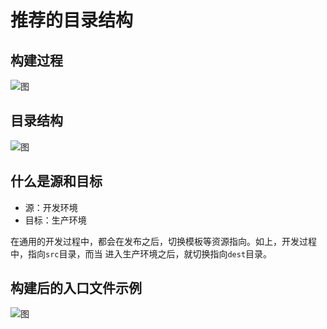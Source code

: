 # 推荐的目录结构

## 构建过程
![图](http://ydrimg.oss-cn-hangzhou.aliyuncs.com/20140925221717882240895434.png)



## 目录结构
![图](http://ydrimg.oss-cn-hangzhou.aliyuncs.com/20140925221739397755733124.png)


## 什么是源和目标

- 源：开发环境
- 目标：生产环境

在通用的开发过程中，都会在发布之后，切换模板等资源指向。如上，开发过程中，指向`src`目录，而当
进入生产环境之后，就切换指向`dest`目录。

## 构建后的入口文件示例

![图](http://ydrimg.oss-cn-hangzhou.aliyuncs.com/20140925222158619977197480.png)

